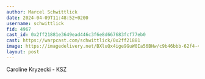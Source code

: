 ```yaml
---
author: Marcel Schwittlick
date: 2024-04-09T11:48:52+0200
username: schwittlick
fid: 4967
cast_id: 0x2ff21881e3649ead446c3f6e8d667683fcf77eb0
cast: https://warpcast.com/schwittlick/0x2ff21881
image: https://imagedelivery.net/BXluQx4ige9GuW0Ia56BHw/c9b46bbb-62f4-45eb-8f06-c81c1a023e00/original
layout: post
---
```

Caroline Kryzecki - KSZ  

<img src='https://imagedelivery.net/BXluQx4ige9GuW0Ia56BHw/c9b46bbb-62f4-45eb-8f06-c81c1a023e00/original' alt='' referrerpolicy='no-referrer'/>
<img src='https://imagedelivery.net/BXluQx4ige9GuW0Ia56BHw/99d4caf5-1253-4302-d576-4280adc78100/original' alt='' referrerpolicy='no-referrer'/>